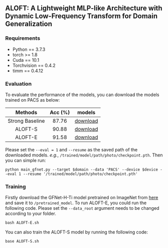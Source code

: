 ## ALOFT: A Lightweight MLP-like Architecture with Dynamic Low-Frequency Transform for Domain Generalization

### Requirements

* Python == 3.7.3
* torch >= 1.8
* Cuda == 10.1
* Torchvision == 0.4.2
* timm == 0.4.12

### Evaluation

To evaluate the performance of the models, you can download the models trained  on PACS as below:

|     Methods     | Acc (%) |                            models                            |
| :-------------: | :-----: | :----------------------------------------------------------: |
| Strong Baseline |  87.76  | [download](https://drive.google.com/drive/folders/1DJfGRSpFPmm1FD-sZRZK3ZObOE_-7Aaq?usp=share_link) |
|     ALOFT-S     |  90.88  | [download](https://drive.google.com/drive/folders/1r2HXwe1O54GfQ9R3H-wL2xyR36YAqcpN?usp=share_link) |
|     ALOFT-E     |  91.58  | [download](https://drive.google.com/drive/folders/1K80RPvOyw25bnAd5EGothqMTBL-YDCdm?usp=share_link) |

Please set the `--eval = 1` and `--resume` as the saved path of the downloaded models.  *e.g.*,  `/trained/model/path/photo/checkpoint.pth`. Then you can simple run:

```
python main_gfnet.py --target $domain --data 'PACS' --device $device --eval 1 --resume '/trained/model/path/photo/checkpoint.pth'
```

### Training

Firstly download the GFNet-H-Ti model pretrained on ImageNet from [here](https://drive.google.com/file/d/1_xrfC7c_ccZnVicYDnrViOA_T1N-xoHI/view?usp=sharing) and save it to `/pretrained_model`. To run ALOFT-E, you could run the following code. Please set the `--data_root` argument needs to be changed according to your folder. 

```
bash ALOFT-E.sh
```

You can also train the ALOFT-S model by running the following code:

```
base ALOFT-S.sh
```